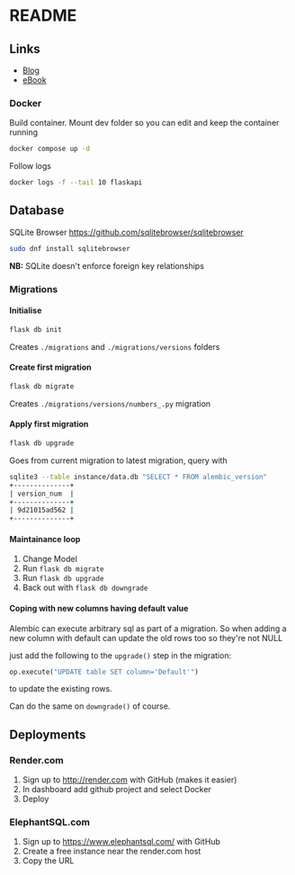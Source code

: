 # README

## Links

* [Blog](https://blog.teclado.com/how-to-set-up-visual-studio-code-for-python-development/)
* [eBook](https://rest-apis-flask.teclado.com/docs/course_intro/)

### Docker
Build container. Mount dev folder so you can edit and keep the container running
```bash
docker compose up -d
```
Follow logs
```bash
docker logs -f --tail 10 flaskapi
```

## Database
SQLite Browser
https://github.com/sqlitebrowser/sqlitebrowser

```bash
sudo dnf install sqlitebrowser
```

**NB:** SQLite doesn't enforce foreign key relationships

### Migrations

#### Initialise
```bash
flask db init
```
Creates `./migrations` and `./migrations/versions` folders

#### Create first migration

```bash
flask db migrate
```
Creates `./migrations/versions/numbers_.py` migration

#### Apply first migration
```bash
flask db upgrade
```
Goes from current migration to latest migration, query with

```bash
sqlite3 --table instance/data.db "SELECT * FROM alembic_version"
+--------------+
| version_num  |
+--------------+
| 9d21015ad562 |
+--------------+
```

#### Maintainance loop
1. Change Model
2. Run `flask db migrate`
3. Run `flask db upgrade`
4. Back out with `flask db downgrade`

#### Coping with new columns having default value
Alembic can execute arbitrary sql as part of a migration. So when adding a new column with default can update the old rows too so they're not NULL

just add the following to the `upgrade()` step in the migration:
```python
op.execute("UPDATE table SET column='Default'")
```
to update the existing rows.

Can do the same on `downgrade()` of course.


## Deployments

### Render.com
1. Sign up to http://render.com with GitHub (makes it easier)
2. In dashboard add github project and select Docker
3. Deploy

### ElephantSQL.com

1. Sign up to https://www.elephantsql.com/ with GitHub
2. Create a free instance near the render.com host
3. Copy the URL